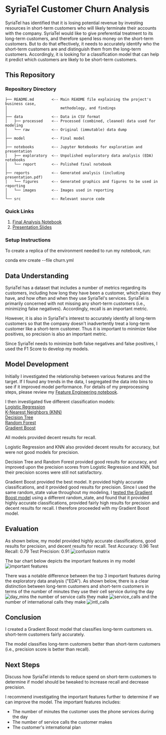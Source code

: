 # SyriaTel Customer Churn Analysis

SyriaTel has identified that it is losing potential revenue by investing resources in short-term customers who will likely terminate their accounts with the company.  SyriaTel would like to give preferential treatment to its long-term customers, and therefore spend less money on the short-term customers.  But to do that effectively, it needs to accurately identify who the short-term customers are and distinguish them from the long-term customers.  Accordingly, it is looking for a classification model that can help it predict which customers are likely to be short-term customers.

## This Repository

### Repository Directory

```
├── README.md        <-- Main README file explaining the project's business case,
│                        methodology, and findings
│
├── data             <-- Data in CSV format
│   ├── processed    <-- Processed (combined, cleaned) data used for modeling
│   └── raw          <-- Original (immutable) data dump
│
├── model            <-- Final model
│
├── notebooks        <-- Jupyter Notebooks for exploration and presentation
│   ├── exploratory  <-- Unpolished exploratory data analysis (EDA) notebooks
│   └── report       <-- Polished final notebook
│
├── reports          <-- Generated analysis (including presentation.pdf)
│   └── figures      <-- Generated graphics and figures to be used in reporting
│   └── images       <-- Images used in reporting
│
└── src              <-- Relevant source code
```

### Quick Links

1. [Final Analysis Notebook](notebooks/report/SyriaTel_Customer_Churn_Analysis.ipynb)
2. [Presentation Slides](reports/presentation.pdf)

### Setup Instructions

To create a replica of the environment needed to run my notebook, run: 

conda env create --file churn.yml

## Data Understanding

SyriaTel has a dataset that includes a number of metrics regarding its customers, including how long they have been a customer, which plans they have, and how often and when they use SyriaTel's services.  SyriaTel is primarily concerned with not missing any short-term customers (i.e., minimizing false negatives).  Accordingly, recall is an important metric.  
  
However, it is also in SyriaTel's interest to accurately identify all long-term customers so that the company doesn't inadvertently treat a long-term customer like a short-term customer.  Thus it is important to minimize false positives, so precision is also an important metric.  
  
Since SyriaTel needs to minimize both false negatives and false positives, I used the F1 Score to develop my models.


## Model Development

Initially I investigated the relationship between various features and the target.  If I found any trends in the data, I segregated the data into bins to see if it improved model performance.  For details of my preprocessing steps, please review my [Feature Engineering notebook](../exploratory/Feature_Engineering.ipynb).
  
I then investigated five different classification models:  
    [Logistic Regression](../exploratory/Model1-LogisticRegression.ipynb)  
    [K-Nearest Neighbors (KNN)](../exploratory/Model2-KNN.ipynb)  
    [Decision Tree](../exploratory/Model3-DecisionTree.ipynb)  
    [Random Forest](../exploratory/Model4-RandomForest.ipynb)  
    [Gradient Boost](../exploratory/Model5-GradientBoost.ipynb)  
  
All models provided decent results for recall.  
  
Logistic Regression and KNN also provided decent results for accuracy, but were not good models for precision.  
  
Decision Tree and Random Forest provided good results for accuracy, and improved upon the precision scores from Logistic Regression and KNN, but their precision scores were still not satisfactory.  
  
Gradient Boost provided the best model.  It provided highly accurate classifications, and it provided good results for precision.  Since I used the same random_state value throughout my modeling, I [tested the Gradient Boost model](../exploratory/Test_Gradient_Boost.ipynb) using a different random_state, and found that it provided highly accurate classifications, provided fairly high results for precision and decent results for recall. I therefore proceeded with my Gradient Boost model.

## Evaluation

As shown below, my model provided highly accurate classifications, good results for precision, and decent results for recall.
Test Accuracy: 0.96
Test Recall: 0.79
Test Precision: 0.91
![confusion matrix](reports/figures/confusion_matrix.png)

The bar chart below depicts the important features in my model
![important features](reports/figures/feature_importance.png)

There was a notable difference between the top 3 important features during the exploratory data analysis ("EDA").  As shown below, there is a clear distinction between long-term customers and short-term customers in terms of the number of minutes they use their cell service during the day ![day_mins](reports/figures/day_mins.png) the number of service calls they make ![service_calls](reports/figures/service_calls.png) and the number of international calls they make ![intl_calls](reports/figures/intl_calls.png)


## Conclusion

I created a Gradient Boost model that classifies long-term customers vs. short-term customers fairly accurately.  
  
The model classifies long-term customers better than short-term customers (i.e., precision score is better than recall).

## Next Steps
Discuss how SyriaTel intends to reduce spend on short-term customers to determine if model should be tweaked to increase recall and decrease precision.  
  
I recommend investigating the important features further to determine if we can improve the model.  The important features includes:
- The number of minutes the customer uses the phone services during the day
- The number of service calls the customer makes
- The customer's international plan 
